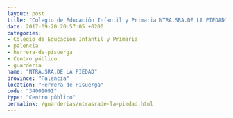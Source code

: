 ```yaml
---
layout: post
title: "Colegio de Educación Infantil y Primaria NTRA.SRA.DE LA PIEDAD"
date: 2017-09-20 20:57:05 +0200
categories:
- Colegio de Educación Infantil y Primaria
- palencia
- herrera-de-pisuerga
- Centro público
- guarderia
name: "NTRA.SRA.DE LA PIEDAD"
province: "Palencia"
location: "Herrera de Pisuerga"
code: "34001091"
type: "Centro público"
permalink: /guarderias/ntrasrade-la-piedad.html
---
```

